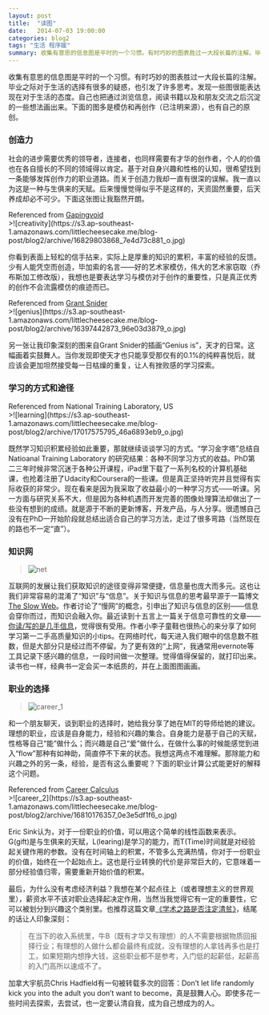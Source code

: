 ```yaml
---
layout: post
title:  "读图"
date:   2014-07-03 19:00:00
categories: blog2
tags: "生活 程序媛"
summary: 收集有意思的信息图是平时的一个习惯。有时巧妙的图表胜过一大段长篇的注解。毕业之际对于生活的选择有很多的疑惑，也引发了许多思考。发现一些图很能表达现在对于生活的态度。自己也把通过浏览信息，阅读书籍以及和朋友交流之后沉淀的一些想法画出来。下面的图多是模仿和再创作（已注明来源），也有自己的原创。
---
```


收集有意思的信息图是平时的一个习惯。有时巧妙的图表胜过一大段长篇的注解。毕业之际对于生活的选择有很多的疑惑，也引发了许多思考。发现一些图很能表达现在对于生活的态度。自己也把通过浏览信息，阅读书籍以及和朋友交流之后沉淀的一些想法画出来。下面的图多是模仿和再创作（已注明来源），也有自己的原创。

### 创造力

社会的进步需要优秀的领导者，连接者，也同样需要有才华的创作者，个人的价值也在各自擅长的不同的领域得以肯定。基于对自身兴趣和性格的认知，很希望找到一条能够发挥创作力的职业道路。而关于创造力我却一直有很深的误解。我一直以为这是一种与生俱来的天赋。后来慢慢觉得似乎不是这样的，天资固然重要，后天养成却必不可少。下面这张图让我豁然开朗。

<figcaption>
Referenced from <a href="http://gapingvoid.com/infographic/">Gapingvoid</a>
</figcaption>
>![creativity](https://s3.ap-southeast-1.amazonaws.com/littlecheesecake.me/blog-post/blog2/archive/16829803868_7e4d73c881_o.jpg)


你看到表面上轻松的信手拈来，实际上是厚重的知识的累积，丰富的经验的反馈。少有人能凭空而创造，毕加索的名言——好的艺术家模仿，伟大的艺术家窃取（乔布斯加工修改版），我想也是要表达学习与模仿对于创作的重要性，只是真正优秀的创作不会流露模仿的痕迹而已。

<figcaption>
Referenced from <a href="http://www.incidentalcomics.com/2013/03/genius-is.html">Grant Snider</a>
</figcaption>
>![genius](https://s3.ap-southeast-1.amazonaws.com/littlecheesecake.me/blog-post/blog2/archive/16397442873_96e03d3879_o.jpg)

另一张让我印象深刻的图来自Grant Snider的插画“Genius is”，天才的日常。这幅画着实鼓舞人。当你发现即使天才也只能享受那仅有的0.1%的纯粹喜悦后，就应该会更加坦然接受每一日枯燥的重复，让人有挫败感的学习探索。

### 学习的方式和途径

<figcaption>
Referenced from National Training Laboratory, US
</figcaption>
>![learning](https://s3.ap-southeast-1.amazonaws.com/littlecheesecake.me/blog-post/blog2/archive/17017575795_46a6893eb9_o.jpg)
 

既然学习知识积累经验如此重要，那就继续谈谈学习的方式。“学习金字塔”总结自Natioanal Training Laboratory 的研究结果：各种不同学习方式的收益。PhD第二三年时候非常沉迷于各种公开课程，iPad里下载了一系列名校的计算机基础课，也抢着注册了Udacity和Coursera的一些课。但是真正坚持听完并且觉得有实际收获的非常少。现在看来是因为我采取了收益最小的一种学习方式——听课。另一方面与研究关系不大，但是因为各种机遇而开发完善的图像处理算法却做出了一些没有想到的成绩。就是源于不断的更新博客，开发产品，与人分享。很遗憾自己没有在PhD一开始阶段就总结出适合自己的学习方法，走过了很多弯路（当然现在的路也不一定“直”）。

### 知识网

>![net](https://s3.ap-southeast-1.amazonaws.com/littlecheesecake.me/blog-post/blog2/archive/17016698121_d7966e5539_o.jpg)

互联网的发展让我们获取知识的途径变得非常便捷，信息量也庞大而多元。这也让我们非常容易的混淆了“知识”与“信息”。关于知识与信息的思考最早源于一篇博文[The Slow Web](http://jackcheng.com/the-slow-web)。作者讨论了“慢网”的概念，引申出了知识与信息的区别——信息会穿你而过，而知识会融入你。最近读到十五言上一篇关于信息可靠性的文章——[你读/写的是几手信息](http://www.15yan.com/story/l5aAbodDQ3h/)，觉得很有受用。作者小李子童鞋也很热心的来分享了如何学习第一二手高质量知识的小tips。在网络时代，每天进入我们眼中的信息数不胜数，但是大部分只是经过而不停留。为了更有效的“上网”，我通常用evernote等工具记录下感兴趣的信息，一段时间做一次整理。觉得值得保留的，就打印出来。读书也一样，经典书一定会买一本纸质的，并在上面图图画画。

### 职业的选择

>![career_1](https://s3.ap-southeast-1.amazonaws.com/littlecheesecake.me/blog-post/blog2/archive/16810175777_463680a06d_o.jpg)

和一个朋友聊天，谈到职业的选择时，她给我分享了她在MIT的导师给她的建议。理想的职业，应该是自身能力，经验和兴趣的集合。自身能力是基于自己的天赋，性格等自己“能”做什么；而兴趣是自己“爱”做什么，在做什么事的时候能感觉到进入“flow”那种有如神助，简直停不下来的状态。我想这两点不难理解。那除能力和兴趣之外的另一条，经验，是否有这么重要呢？下面的职业计算公式能更好的解释这个问题。

<figcaption>
Referenced from <a href="http://ericsink.com/Career_Calculus.html">Career Calculus</a>
</figcaption>
>![career_2](https://s3.ap-southeast-1.amazonaws.com/littlecheesecake.me/blog-post/blog2/archive/16810176357_0e3e5df1f6_o.jpg)


Eric Sink认为，对于一份职业的价值，可以用这个简单的线性函数来表示。G(gift)是与生俱来的天赋，L(learing)是学习的能力，而T(Time)时间就是对经验起关键作用的参数。没有在时间轴上的积累，不管多么充满热情，你对于一份职业的价值，始终在一个起始点上。这也是行业转换的代价是非常巨大的，它意味着一部分经验值归零，需要重新开始价值的积累。

最后，为什么没有考虑经济利益？我想在某个起点往上（或者理想主义的世界观里），薪资水平不该对职业选择起决定作用，当然当我觉得它有一定的重要性，它可以被划分到兴趣这个类别里。也推荐这篇文章[《学术之路是否注定清贫》](http://blog.renren.com/share/402385140/16665289429)，结尾的话让人印象深刻：

>在当下的收入系统里，牛B（既有才华又有理想）的人不需要根据物质回报择行业；有理想的人做什么都会最终有成就，没有理想的人拿钱再多也是打工，如果短期内想挣大钱，这些职业都不是参考，入门低的起薪低，起薪高的入门高所以速成不了。

加拿大宇航员Chris Hadfield有一句被转载多次的回答：Don’t let life randomly kick you into the adult you don’t want to become，真是鼓舞人心。即使多花一些时间去探索，去尝试，也一定要认清自我，成为自己想成为的人。